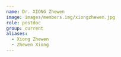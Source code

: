 ```yaml
---
name: Dr. XIONG Zhewen
image: images/members.img/xiongzhewen.jpg
role: postdoc
group: current
aliases:
  - Xiong Zhewen
  - Zhewen Xiong
---
```

